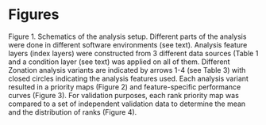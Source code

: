 # Figures

Figure 1. Schematics of the analysis setup. Different parts of the analysis were done in different software environments (see text). Analysis feature layers (index layers) were constructed from 3 different data sources (Table 1 and a condition layer (see text) was applied on all of them. Different Zonation analysis variants are indicated by arrows 1-4 (see Table 3) with closed circles indicating the analysis features used. Each analysis variant resulted in a priority maps (Figure 2) and feature-specific performance curves (Figure 3). For validation purposes, each rank priority map was compared to a set of independent validation data to determine the mean and the distribution of ranks (Figure 4).